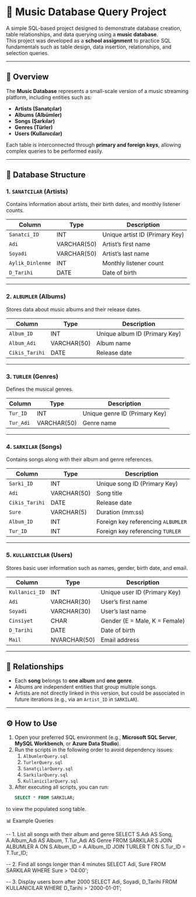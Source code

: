 # 🎵 Music Database Query Project

A simple SQL-based project designed to demonstrate database creation, table relationships, and data querying using a **music database**.  
This project was developed as a **school assignment** to practice SQL fundamentals such as table design, data insertion, relationships, and selection queries.

---

## 📘 Overview

The **Music Database** represents a small-scale version of a music streaming platform, including entities such as:
- **Artists (Sanatçılar)**
- **Albums (Albümler)**
- **Songs (Şarkılar)**
- **Genres (Türler)**
- **Users (Kullanıcılar)**

Each table is interconnected through **primary and foreign keys**, allowing complex queries to be performed easily.

---

## 🧩 Database Structure

### 1. `SANATCILAR` (Artists)
Contains information about artists, their birth dates, and monthly listener counts.

| Column | Type | Description |
|--------|------|-------------|
| `Sanatci_ID` | INT | Unique artist ID (Primary Key) |
| `Adi` | VARCHAR(50) | Artist’s first name |
| `Soyadi` | VARCHAR(50) | Artist’s last name |
| `Aylik_Dinlenme` | INT | Monthly listener count |
| `D_Tarihi` | DATE | Date of birth |

---

### 2. `ALBUMLER` (Albums)
Stores data about music albums and their release dates.

| Column | Type | Description |
|--------|------|-------------|
| `Album_ID` | INT | Unique album ID (Primary Key) |
| `Album_Adi` | VARCHAR(50) | Album name |
| `Cikis_Tarihi` | DATE | Release date |

---

### 3. `TURLER` (Genres)
Defines the musical genres.

| Column | Type | Description |
|--------|------|-------------|
| `Tur_ID` | INT | Unique genre ID (Primary Key) |
| `Tur_Adi` | VARCHAR(50) | Genre name |

---

### 4. `SARKILAR` (Songs)
Contains songs along with their album and genre references.

| Column | Type | Description |
|--------|------|-------------|
| `Sarki_ID` | INT | Unique song ID (Primary Key) |
| `Adi` | VARCHAR(50) | Song title |
| `Cikis_Tarihi` | DATE | Release date |
| `Sure` | VARCHAR(5) | Duration (mm:ss) |
| `Album_ID` | INT | Foreign key referencing `ALBUMLER` |
| `Tur_ID` | INT | Foreign key referencing `TURLER` |

---

### 5. `KULLANICILAR` (Users)
Stores basic user information such as names, gender, birth date, and email.

| Column | Type | Description |
|--------|------|-------------|
| `Kullanici_ID` | INT | Unique user ID (Primary Key) |
| `Adi` | VARCHAR(30) | User’s first name |
| `Soyadi` | VARCHAR(30) | User’s last name |
| `Cinsiyet` | CHAR | Gender (E = Male, K = Female) |
| `D_Tarihi` | DATE | Date of birth |
| `Mail` | NVARCHAR(50) | Email address |

---

## 🔗 Relationships

- Each **song** belongs to **one album** and **one genre**.  
- Albums are independent entities that group multiple songs.  
- Artists are not directly linked in this version, but could be associated in future iterations (e.g., via an `Artist_ID` in `SARKILAR`).

---

## ⚙️ How to Use

1. Open your preferred SQL environment (e.g., **Microsoft SQL Server**, **MySQL Workbench**, or **Azure Data Studio**).
2. Run the scripts in the following order to avoid dependency issues:
   1. `AlbumlerQuery.sql`
   2. `TurlerQuery.sql`
   3. `SanatçılarQuery.sql`
   4. `SarkilarQuery.sql`
   5. `KullanicilarQuery.sql`
3. After executing all scripts, you can run:
   ```sql
   SELECT * FROM SARKILAR;
to view the populated song table.

📊 Example Queries

-- 1. List all songs with their album and genre
SELECT S.Adı AS Song, A.Album_Adi AS Album, T.Tur_Adi AS Genre
FROM SARKILAR S
JOIN ALBUMLER A ON S.Album_ID = A.Album_ID
JOIN TURLER T ON S.Tur_ID = T.Tur_ID;

-- 2. Find all songs longer than 4 minutes
SELECT Adi, Sure FROM SARKILAR WHERE Sure > '04:00';

-- 3. Display users born after 2000
SELECT Adi, Soyadi, D_Tarihi FROM KULLANICILAR WHERE D_Tarihi > '2000-01-01';
